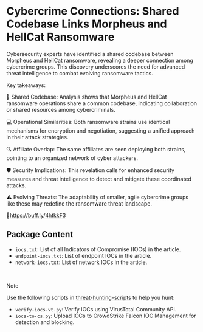 # Cybercrime Connections: Shared Codebase Links Morpheus and HellCat Ransomware

Cybersecurity experts have identified a shared codebase between Morpheus and HellCat ransomware, revealing a deeper connection among cybercrime groups. This discovery underscores the need for advanced threat intelligence to combat evolving ransomware tactics.

Key takeaways:

🔄 Shared Codebase: Analysis shows that Morpheus and HellCat ransomware operations share a common codebase, indicating collaboration or shared resources among cybercriminals.

💻 Operational Similarities: Both ransomware strains use identical mechanisms for encryption and negotiation, suggesting a unified approach in their attack strategies.

🔍 Affiliate Overlap: The same affiliates are seen deploying both strains, pointing to an organized network of cyber attackers.

🛡️ Security Implications: This revelation calls for enhanced security measures and threat intelligence to detect and mitigate these coordinated attacks.

⚠️ Evolving Threats: The adaptability of smaller, agile cybercrime groups like these may redefine the ransomware threat landscape.

🔗https://buff.ly/4htkkF3

## Package Content

- `iocs.txt`: List of all Indicators of Compromise (IOCs) in the article.
- `endpoint-iocs.txt`: List of endpoint IOCs in the article.
- `network-iocs.txt`: List of network IOCs in the article.

<br>

> [!NOTE]
> Use the following scripts in [threat-hunting-scripts](../../threat-hunting-scripts/) to help you hunt:
>
> - `verify-iocs-vt.py`: Verify IOCs using VirusTotal Community API.
> - `iocs-to-cs.py`: Upload IOCs to CrowdStrike Falcon IOC Management for detection and blocking.
